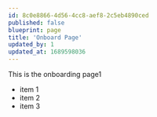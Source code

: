 ```yaml
---
id: 8c0e8866-4d56-4cc8-aef8-2c5eb4890ced
published: false
blueprint: page
title: 'Onboard Page'
updated_by: 1
updated_at: 1689598036
---
```

This is the onboarding page1



- item 1
- item 2
- item 3